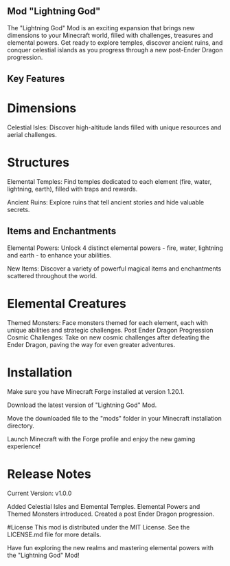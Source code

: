 ## Mod "Lightning God"
The "Lightning God" Mod is an exciting expansion that brings new dimensions to your Minecraft world, filled with challenges, treasures and elemental powers. Get ready to explore temples, discover ancient ruins, and conquer celestial islands as you progress through a new post-Ender Dragon progression.

## Key Features
# Dimensions
Celestial Isles: Discover high-altitude lands filled with unique resources and aerial challenges.
# Structures
Elemental Temples: Find temples dedicated to each element (fire, water, lightning, earth), filled with traps and rewards.

Ancient Ruins: Explore ruins that tell ancient stories and hide valuable secrets.

## Items and Enchantments
Elemental Powers: Unlock 4 distinct elemental powers - fire, water, lightning and earth - to enhance your abilities.

New Items: Discover a variety of powerful magical items and enchantments scattered throughout the world.

# Elemental Creatures
Themed Monsters: Face monsters themed for each element, each with unique abilities and strategic challenges.
Post Ender Dragon Progression
Cosmic Challenges: Take on new cosmic challenges after defeating the Ender Dragon, paving the way for even greater adventures.
# Installation
Make sure you have Minecraft Forge installed at version 1.20.1.

Download the latest version of "Lightning God" Mod.

Move the downloaded file to the "mods" folder in your Minecraft installation directory.

Launch Minecraft with the Forge profile and enjoy the new gaming experience!

# Release Notes
Current Version: v1.0.0

Added Celestial Isles and Elemental Temples.
Elemental Powers and Themed Monsters introduced.
Created a post Ender Dragon progression.

#License
This mod is distributed under the MIT License. See the LICENSE.md file for more details.

Have fun exploring the new realms and mastering elemental powers with the "Lightning God" Mod!
